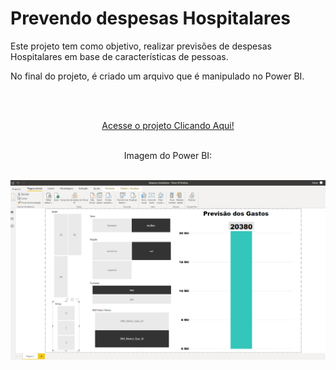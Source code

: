 # Prevendo despesas Hospitalares

Este projeto tem como objetivo, realizar previsões de despesas Hospitalares em base de características de pessoas.

No final do projeto, é criado um arquivo que é manipulado no Power BI.

<br/>
<br/>

<p align="center"><a href="https://wenceslau93.github.io/Prevendo_despesas_Hospitalares/">Acesse o projeto Clicando Aqui!</a></p>

<br/>

<center>Imagem do Power BI:</center>
<br/>
<center>
<p align="center">
<img src="https://github.com/Wenceslau93/Prevendo_despesas_Hospitalares/blob/main/Despesas.PNG" alt="some text">
</center></p>

